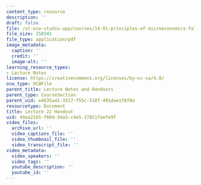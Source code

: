 ```yaml
---
content_type: resource
description: ''
draft: false
file: /ol-ocw-studio-app/courses/14-01-principles-of-microeconomics-fall-2018/49aa2165f60d34a3c4e517021faefe9f_MIT14_01F18_handout22.pdf
file_size: 158341
file_type: application/pdf
image_metadata:
  caption: ''
  credit: ''
  image-alt: ''
learning_resource_types:
- Lecture Notes
license: https://creativecommons.org/licenses/by-nc-sa/4.0/
ocw_type: OCWFile
parent_title: Lecture Notes and Handouts
parent_type: CourseSection
parent_uid: e4635a41-3517-f55c-518f-491dae1f8f0a
resourcetype: Document
title: Lecture 22 Handout
uid: 49aa2165-f60d-34a3-c4e5-17021faefe9f
video_files:
  archive_url: ''
  video_captions_file: ''
  video_thumbnail_file: ''
  video_transcript_file: ''
video_metadata:
  video_speakers: ''
  video_tags: ''
  youtube_description: ''
  youtube_id: ''
---
```

